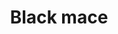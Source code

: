 ---
layout: item
title: Black mace
item-id: 1426
datatable: true
id: 1426
name: "Black mace"
monsters:
  - id: 531
    name: "Dark warrior"
    combat_level: 8
    wiki_url: "https://oldschool.runescape.wiki/w/Dark_warrior#Level_8"
    drops:
      - quantity: "1"
        rarity: 0.0078125
    image: "https://oldschool.runescape.wiki/images/6/69/Dark_warrior.png?386d1"
---